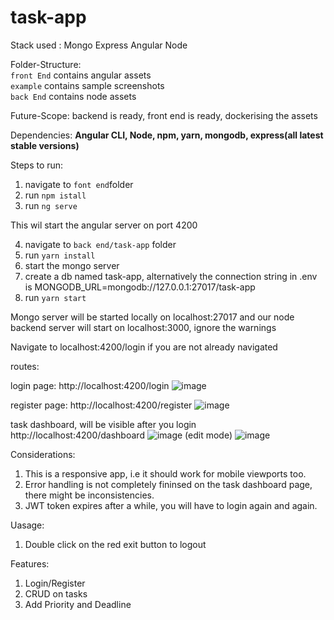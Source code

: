 # task-app
Stack used : Mongo Express Angular Node</br>

Folder-Structure: </br>
`front End` contains angular assets</br>
`example` contains sample screenshots</br>
`back End` contains node assets</br>


Future-Scope: backend is ready, front end is ready, dockerising the assets


Dependencies:
<Strong>Angular CLI, Node, npm, yarn, mongodb, express(all latest stable versions)</Strong>

Steps to run:
1. navigate to `font end`folder
2. run `npm istall`
3. run `ng serve`

This wil start the angular server on port 4200

4. navigate to  `back end/task-app` folder
5. run `yarn install`
6. start the mongo server
7. create a db named task-app, alternatively the connection string in .env is MONGODB_URL=mongodb://127.0.0.1:27017/task-app
8. run `yarn start`

Mongo server will be started locally on localhost:27017 and our node backend server will start on localhost:3000, ignore the warnings

Navigate to localhost:4200/login if you are not already navigated


routes:




login page:  http://localhost:4200/login 
![image](https://user-images.githubusercontent.com/29231015/140036546-c81a5590-9094-46da-ac69-901393d89f37.png)


register page: http://localhost:4200/register
![image](https://user-images.githubusercontent.com/29231015/140036762-e4d90e5e-912f-4f15-ba8b-e20814a78377.png)


task dashboard, will be visible after you login http://localhost:4200/dashboard
![image](https://user-images.githubusercontent.com/29231015/140037318-63dd189f-21ed-40f2-b78f-eb688c0a9954.png)
(edit mode)
![image](https://user-images.githubusercontent.com/29231015/140038950-1a402c5b-ed2e-4193-890f-a2203f55ba08.png)




Considerations:
1) This is a responsive app, i.e it should work for mobile viewports too.
2) Error handling is not completely fininsed on the task dashboard page, there might be inconsistencies.
3) JWT token expires after a while, you will have to login again and again.



Uasage:
1) Double click on the red exit button to logout

Features:
1) Login/Register
2) CRUD on tasks
3) Add Priority and Deadline


